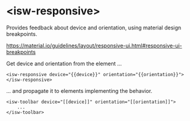 # \<isw-responsive\>

Provides feedback about device and orientation, using material design breakpoints.

https://material.io/guidelines/layout/responsive-ui.html#responsive-ui-breakpoints

Get device and orientation from the element ...
```
<isw-responsive device="{{device}}" orientation="{{orientation}}"></isw-responsive>
```

... and propagate it to elements implementing the behavior.
```
<isw-toolbar device="[[device]]" orientation="[[orientation]]">
    ...
</isw-toolbar>
```